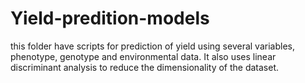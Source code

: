 # Yield-predition-models
this folder have scripts for prediction of yield using several variables, phenotype, genotype and environmental data. It also uses linear discriminant analysis to reduce the dimensionality of the dataset. 
